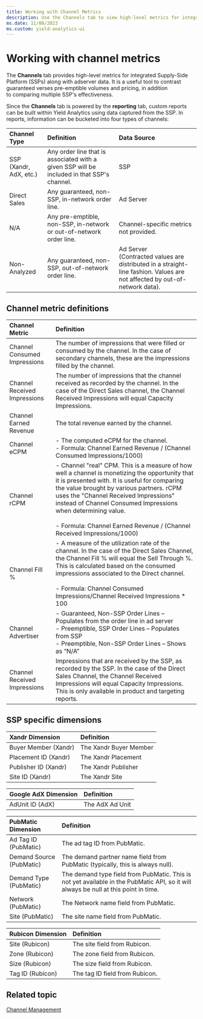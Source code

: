 ```yaml
---
title: Working with Channel Metrics
description: Use the Channels tab to view high-level metrics for integrated supply-side platform along with the adserver data.
ms.date: 11/08/2023
ms.custom: yield-analytics-ui
---
```


# Working with channel metrics

The **Channels** tab provides high-level metrics for integrated Supply-Side Platform (SSPs) along with adserver data. It is a useful tool to contrast guaranteed verses pre-emptible volumes and pricing, in addition to comparing multiple SSP's effectiveness.

Since the **Channels** tab is powered by the **reporting** tab, custom reports can be built within Yield Analytics using data captured from the SSP. In reports, information can be bucketed into four types of channels:

| Channel Type | Definition | Data Source |
|:---|:---|:---|
| SSP (Xandr, AdX, etc.) | Any order line that is associated with a given SSP will be included in that SSP's channel. | SSP |
| Direct Sales | Any guaranteed, non-SSP, in-network order line. | Ad Server |
| N/A | Any pre-emptible, non-SSP, in-network or out-of-network order line. | Channel-specific metrics not provided. |
| Non-Analyzed | Any guaranteed, non-SSP, out-of-network order line. | Ad Server <br> (Contracted values are distributed in a straight-line fashion. Values are not affected by out-of-network data). |

## Channel metric definitions

| Channel Metric | Definition |
|:---|:---|
| Channel Consumed Impressions | The number of impressions that were filled or consumed by the channel. In the case of secondary channels, these are the impressions filled by the channel. |
| Channel Received Impressions | The number of impressions that the channel received as recorded by the channel. In the case of the Direct Sales channel, the Channel Received Impressions will equal Capacity Impressions. |
| Channel Earned Revenue | The total revenue earned by the channel. |
| Channel eCPM | - The computed eCPM for the channel.<br> - Formula: Channel Earned Revenue / (Channel Consumed Impressions/1000) |
| Channel rCPM | - Channel "real" CPM. This is a measure of how well a channel is monetizing the opportunity that it is presented with. It is useful for comparing the value brought by various partners. rCPM uses the "Channel Received Impressions" instead of Channel Consumed Impressions when determining value. <br><br> - Formula: Channel Earned Revenue / (Channel Received Impressions/1000) |
| Channel Fill % | - A measure of the utilization rate of the channel. In the case of the Direct Sales Channel, the Channel Fill % will equal the Sell Through %. This is calculated based on the consumed impressions associated to the Direct channel.<br><br> - Formula: Channel Consumed Impressions/Channel Received Impressions * 100 |
| Channel Advertiser | - Guaranteed, Non-SSP Order Lines – Populates from the order line in ad server <br> - Preemptible, SSP Order Lines – Populates from SSP <br>  - Preemptible, Non-SSP Order Lines – Shows as “N/A” |
| Channel Received Impressions | Impressions that are received by the SSP, as recorded by the SSP. In the case of the Direct Sales Channel, the Channel Received Impressions will equal Capacity Impressions. This is only available in product and targeting reports. |

## SSP specific dimensions

| Xandr Dimension |  Definition |
|:---|:---|
| Buyer Member (Xandr) | The Xandr Buyer Member |
| Placement ID (Xandr) | The Xandr Placement |
| Publisher ID (Xandr) | The Xandr Publisher |
| Site ID (Xandr) | The Xandr Site |

| Google AdX Dimension | Definition |
|:---|:---|
| AdUnit ID (AdX) | The AdX Ad Unit |

| PubMatic Dimension | Definition |
|:---|:---|
| Ad Tag ID (PubMatic) | The ad tag ID from PubMatic. |
| Demand Source (PubMatic) | The demand partner name field from PubMatic (typically, this is always null). |
| Demand Type (PubMatic) | The demand type field from PubMatic. This is not yet available in the PubMatic API, so it will always be null at this point in time. |
| Network (PubMatic) | The Network name field from PubMatic. |
| Site (PubMatic) | The site name field from PubMatic. |

| Rubicon Dimension | Definition |
|:---|:---|
| Site (Rubicon) | The site field from Rubicon. |
| Zone (Rubicon) | The zone field from Rubicon. |
| Size (Rubicon) | The size field from Rubicon. |
| Tag ID (Rubicon) | The tag ID field from Rubicon. |

## Related topic

[Channel Management](./channel-management.md)
